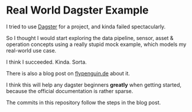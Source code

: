 # Real World Dagster Example

I tried to use [Dagster](https://dagster.io/) for a project, and kinda failed spectacularly.

So I thought I would start exploring the data pipeline, sensor, asset & operation concepts
using a really stupid mock example, which models my real-world use case.

I think I succeeded. Kinda. Sorta.

There is also a blog post on [flypenguin.de](https://flypenguin.de) about it.

I think this will help any dagster beginners **greatly** when getting started, because
the official documentation is rather sparse.

The commits in this repository follow the steps in the blog post.
